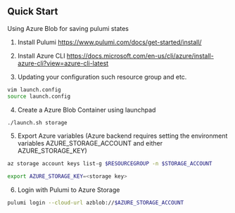 ## Quick Start

Using Azure Blob for saving pulumi states

1. Install Pulumi https://www.pulumi.com/docs/get-started/install/

2. Install Azure CLI https://docs.microsoft.com/en-us/cli/azure/install-azure-cli?view=azure-cli-latest


3. Updating your configuration such resource group and etc.
```sh
vim launch.config
source launch.config
```

4. Create a Azure Blob Container using launchpad

```sh
./launch.sh storage
```

5. Export Azure variables (Azure backend requires setting the environment variables AZURE_STORAGE_ACCOUNT and either AZURE_STORAGE_KEY)
```sh
az storage account keys list-g $RESOURCEGROUP -n $STORAGE_ACCOUNT

export AZURE_STORAGE_KEY=<storage key>
```

6. Login with Pulumi to Azure Storage
```sh 
pulumi login --cloud-url azblob://$AZURE_STORAGE_ACCOUNT
```